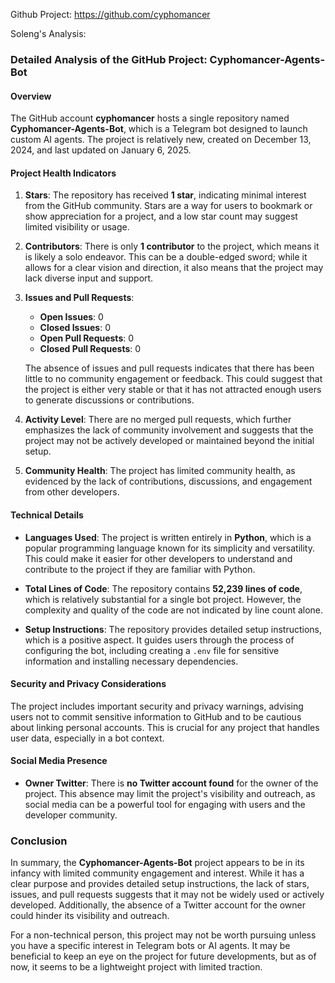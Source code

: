 Github Project: https://github.com/cyphomancer

Soleng's Analysis:

### Detailed Analysis of the GitHub Project: Cyphomancer-Agents-Bot

#### Overview
The GitHub account **cyphomancer** hosts a single repository named **Cyphomancer-Agents-Bot**, which is a Telegram bot designed to launch custom AI agents. The project is relatively new, created on December 13, 2024, and last updated on January 6, 2025. 

#### Project Health Indicators
1. **Stars**: The repository has received **1 star**, indicating minimal interest from the GitHub community. Stars are a way for users to bookmark or show appreciation for a project, and a low star count may suggest limited visibility or usage.
   
2. **Contributors**: There is only **1 contributor** to the project, which means it is likely a solo endeavor. This can be a double-edged sword; while it allows for a clear vision and direction, it also means that the project may lack diverse input and support.

3. **Issues and Pull Requests**: 
   - **Open Issues**: 0
   - **Closed Issues**: 0
   - **Open Pull Requests**: 0
   - **Closed Pull Requests**: 0
   
   The absence of issues and pull requests indicates that there has been little to no community engagement or feedback. This could suggest that the project is either very stable or that it has not attracted enough users to generate discussions or contributions.

4. **Activity Level**: There are no merged pull requests, which further emphasizes the lack of community involvement and suggests that the project may not be actively developed or maintained beyond the initial setup.

5. **Community Health**: The project has limited community health, as evidenced by the lack of contributions, discussions, and engagement from other developers.

#### Technical Details
- **Languages Used**: The project is written entirely in **Python**, which is a popular programming language known for its simplicity and versatility. This could make it easier for other developers to understand and contribute to the project if they are familiar with Python.

- **Total Lines of Code**: The repository contains **52,239 lines of code**, which is relatively substantial for a single bot project. However, the complexity and quality of the code are not indicated by line count alone.

- **Setup Instructions**: The repository provides detailed setup instructions, which is a positive aspect. It guides users through the process of configuring the bot, including creating a `.env` file for sensitive information and installing necessary dependencies.

#### Security and Privacy Considerations
The project includes important security and privacy warnings, advising users not to commit sensitive information to GitHub and to be cautious about linking personal accounts. This is crucial for any project that handles user data, especially in a bot context.

#### Social Media Presence
- **Owner Twitter**: There is **no Twitter account found** for the owner of the project. This absence may limit the project's visibility and outreach, as social media can be a powerful tool for engaging with users and the developer community.

### Conclusion
In summary, the **Cyphomancer-Agents-Bot** project appears to be in its infancy with limited community engagement and interest. While it has a clear purpose and provides detailed setup instructions, the lack of stars, issues, and pull requests suggests that it may not be widely used or actively developed. Additionally, the absence of a Twitter account for the owner could hinder its visibility and outreach.

For a non-technical person, this project may not be worth pursuing unless you have a specific interest in Telegram bots or AI agents. It may be beneficial to keep an eye on the project for future developments, but as of now, it seems to be a lightweight project with limited traction.